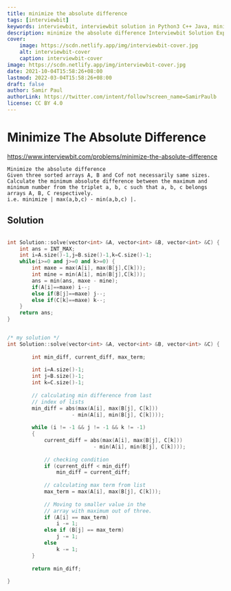 ```yaml
---
title: minimize the absolute difference
tags: [interviewbit]
keywords: interviewbit, interviewbit solution in Python3 C++ Java, minimize the absolute difference solution
description: minimize the absolute difference Interviewbit Solution Explained
cover:
    image: https://scdn.netlify.app/img/interviewbit-cover.jpg
    alt: interviewbit-cover
    caption: interviewbit-cover
image: https://scdn.netlify.app/img/interviewbit-cover.jpg
date: 2021-10-04T15:58:26+08:00
lastmod: 2022-03-04T15:58:26+08:00
draft: false
author: Samir Paul
authorLink: https://twitter.com/intent/follow?screen_name=SamirPaulb
license: CC BY 4.0
---
```


# Minimize The Absolute Difference

https://www.interviewbit.com/problems/minimize-the-absolute-difference


	Minimize the absolute difference
	Given three sorted arrays A, B and Cof not necessarily same sizes.
	Calculate the minimum absolute difference between the maximum and minimum number from the triplet a, b, c such that a, b, c belongs arrays A, B, C respectively.
	i.e. minimize | max(a,b,c) - min(a,b,c) |.
## Solution

```cpp

int Solution::solve(vector<int> &A, vector<int> &B, vector<int> &C) {
    int ans = INT_MAX;
    int i=A.size()-1,j=B.size()-1,k=C.size()-1;
    while(i>=0 and j>=0 and k>=0) {
        int maxe = max(A[i], max(B[j],C[k]));
        int mine = min(A[i], min(B[j],C[k]));
        ans = min(ans, maxe - mine);
        if(A[i]==maxe) i--;
        else if(B[j]==maxe) j--;
        else if(C[k]==maxe) k--;
    }
    return ans;
}


/* my solution */
int Solution::solve(vector<int> &A, vector<int> &B, vector<int> &C) {
    
        int min_diff, current_diff, max_term; 
        
        int i=A.size()-1;
        int j=B.size()-1;
        int k=C.size()-1;
  
        // calculating min difference from last 
        // index of lists 
        min_diff = abs(max(A[i], max(B[j], C[k]))  
                     - min(A[i], min(B[j], C[k]))); 
  
        while (i != -1 && j != -1 && k != -1)  
        { 
            current_diff = abs(max(A[i], max(B[j], C[k]))  
                            - min(A[i], min(B[j], C[k]))); 
  
            // checking condition 
            if (current_diff < min_diff) 
                min_diff = current_diff; 
  
            // calculating max term from list 
            max_term = max(A[i], max(B[j], C[k])); 
  
            // Moving to smaller value in the 
            // array with maximum out of three. 
            if (A[i] == max_term) 
                i -= 1; 
            else if (B[j] == max_term) 
                j -= 1; 
            else
                k -= 1; 
        } 
          
        return min_diff; 
        
}

```
